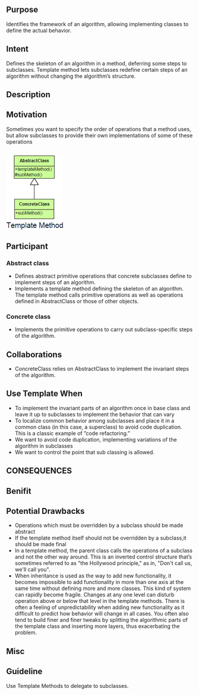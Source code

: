 ## Purpose
Identifies the framework of an algorithm, allowing implementing classes to define the actual behavior.

## Intent
Defines the skeleton of an algorithm in a method, deferring some steps to subclasses. Template method lets subclasses redefine certain steps of an algorithm without changing the algorithm’s structure.

## Description

## Motivation
Sometimes you want to specify the order of operations that a method uses, but allow subclasses to provide their own implementations of some of these operations

##
![alt text](./Images/Template-1.md.png "Template Design Pattern")
##

## Participant
### Abstract class
+   Defines abstract primitive operations that concrete subclasses define to implement steps of an algorithm.
+   Implements a template method defining the skeleton of an algorithm. The template method calls primitive operations as well as operations defined in AbstractClass or those of other objects.

### Concrete class
+   Implements the primitive operations to carry out subclass-specific steps of the algorithm.

## Collaborations
+   ConcreteClass relies on AbstractClass to implement the invariant steps of the algorithm.

## Use Template When
+   To implement the invariant parts of an algorithm once in base class and leave it up to subclasses to implement the behavior that can vary
+   To localize common behavior among subclasses and place it in a common class (in this case, a superclass) to avoid code duplication. This is a classic example of ”code refactoring.”
+   We want to avoid code duplication, implementing variations of the algorithm in subclasses
+   We want to control the point that sub classing is allowed.

## CONSEQUENCES

## Benifit


## Potential Drawbacks
+   Operations which must be overridden by a subclass should be made abstract
+   If the template method itself should not be overridden by a subclass,it should be made final
+   In a template method, the parent class calls the operations of a subclass and not the other way around. This is an inverted control structure that’s sometimes referred to as "the Hollywood principle," as in, "Don't call us, we'll call you".
+   When inheritance is used as the way to add new functionality, it becomes impossible to add functionality in more than one axis at the same time without defining more and more classes.  This kind of system can rapidly become fragile. Changes at any one level can disturb operation above or below that level in the template methods. There is often a feeling of unpredictability when adding new functionality as it difficult to predict how behavior will change in all cases. You often also tend to build finer and finer tweaks by splitting the algorithmic parts of the template class and inserting more layers, thus exacerbating the problem.


## Misc

## Guideline
Use Template Methods to delegate to subclasses.



